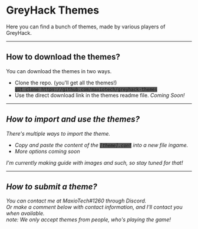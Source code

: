 # GreyHack Themes
Here you can find a bunch of themes, made by various players of GreyHack.
<hr>

## How to download the themes?
You can download the themes in two ways.
<ul>
  <li>Clone the repo. (you'll get all the themes!)<br>
<code style="background-color:#5a5a5a">git clone https://github.com/maxiotech/greyhack-themes</code></li>
  <li>Use the direct download link in the themes readme file. <i>Coming Soon!</></li>
</ul>
<hr>

## How to import and use the themes?
There's multiple ways to import the theme.
<ul>
  <li>Copy and paste the content of the <code style="background-color:#5a5a5a">[theme].conf</code> into a new file ingame.</li>
  <li>More options coming soon</li>
</ul>
<i>I'm currently making guide with images and such, so stay tuned for that!</i>
<hr>

## How to submit a theme?
You can contact me at MaxioTech#1260 through Discord.<br>
Or make a comment below with contact information, and I'll contact you when available.<br>
<i>note: We only accept themes from people, who's playing the game!</i>
